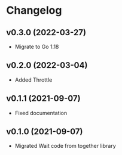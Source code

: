 # Changelog

## v0.3.0 (2022-03-27)

* Migrate to Go 1.18

## v0.2.0 (2022-03-04)

* Added Throttle

## v0.1.1 (2021-09-07)

* Fixed documentation

## v0.1.0 (2021-09-07)

* Migrated Wait code from together library
